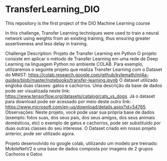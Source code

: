 # TransferLearning_DIO
This repository is the first project of the DIO Machine Learning course

In this challenge, Transfer Learning techniques were used to train a neural network using weights from an existing training, thus ensuring greater assertiveness and less delay in training.

Challenge Description:
Projeto de Transfer Learning em Python O projeto consiste em aplicar o método de Transfer Learning em uma rede de Deep Learning na linguagem Python no ambiente COLAB.
Para exemplo, utilizaremos o seguinte projeto que realiza Transfer Learning com o Dataset do MNIST: https://colab.research.google.com/github/kylemath/ml4a-guides/blob/master/notebooks/transfer-learning.ipynb O dataset utilizado engloba duas classes: gatos e cachorros. Uma descrição da base de dados pode ser visualizada neste link: https://www.tensorflow.org/datasets/catalog/cats_vs_dogs. Já o dataset para download pode ser acessado por meio deste outro link: https://www.microsoft.com/en-us/download/details.aspx?id=54765. Observações: Neste projeto, você pode usar sua própria base de dados (exemplo: fotos suas, dos seus pais, dos seus amigos, dos seus animais domésticos, etc) o exemplo de gatos e cachorros, pode ser substituído por duas outras classes do seu interesse. O Dataset criado em nosso projeto anterior, pode ser utilizado agora.

Projeto desenvolvido no google colab, utilizando um modelo pre treinado: MobileNetV2 e uma base de dados composta por imagens de 2 grupos Cachoros e Gatos

